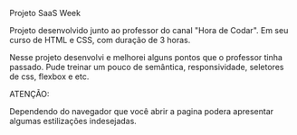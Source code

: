Projeto SaaS Week

Projeto desenvolvido junto ao professor do canal "Hora de Codar". Em seu curso de HTML e CSS, com duração de 3 horas.

Nesse projeto desenvolvi e melhorei alguns pontos que o professor tinha passado. Pude treinar um pouco de semântica, responsividade, seletores de css, flexbox e etc.

ATENÇÃO: 

Dependendo do navegador que você abrir a pagina podera apresentar algumas estilizações indesejadas.